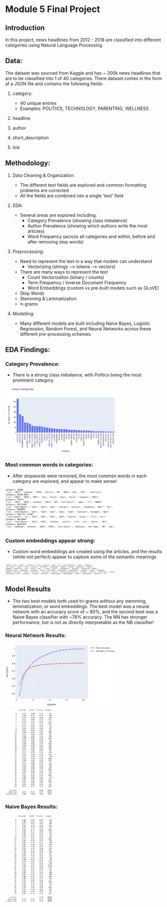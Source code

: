 # Module 5 Final Project

## Introduction
In this project, news headlines from 2012 - 2018 are classified into different categories using Natural Language Processing.

## Data:
The dataset was sourced from Kaggle and has ~ 200k news headlines that are to be classified into 1 of 40 categories.
There dataset comes in the form af a JSON file and contains the following fields:

1) category:
     - 40 unique entries
     - Examples: POLITICS, TECHNOLOGY, PARENTING, WELLNESS

2) headline
3) author
4) short_description
5) link

## Methodology:

1) Data Cleaning & Organization:
     - The different text fields are explored and common formatting problems are corrected
     - All the fields are combined into a single 'text' field

2) EDA:
     - Several areas are explored including:
          - Category Prevalence (showing class imbalance)
          - Author Prevalence (showing which authors write the most articles)
          - Word Frequency (across all categories and within, before and after removing stop words)

3) Preprocessing:
     - Need to represent the text in a way that models can understand
          - Vectorizing (strings --> tokens --> vectors)
     - There are many ways to represent the text
          - Count Vectorizaiton (binary / counts)
          - Term Frequency / Inverse Document Frequency
          - Word Embeddings (custom vs pre-built models such as GLoVE)
     - Stop Words
     - Stemming & Lemmatization
     - n-grams

4) Modelling:
     - Many different models are built including Naive Bayes, Logistic Regression, Random Forest, and Neural Networks across these different pre-processing schemes.

## EDA Findings:

### Category Prevalence:
- There is a strong class imbalance, with Politics being the most prominent category
 <img src="images/article_categories.PNG?raw=true" width="70%" height="70%">

### Most common words in categories:
- After stopwords were removed, the most common words in each category are explored, and appear to make sense!
 <img src="images/common_words_in_category.PNG?raw=true" width="70%" height="70%">

### Custom embeddings appear strong:
- Custom word embeddings are created using the articles, and the results (while not perfect) appear to capture some of the semantic meanings
 <img src="images/custom_embeddings.PNG?raw=true" width="70%" height="70%">

## Model Results
- The two best models both used tri-grams without any stemming, lemmatization, or word embeddings. The best model was a neural network with an accuracy score of ~ 80%, and the second best was a Naive Bayes classifier with ~78% accuracy. The NN has stronger performance, but is not as directly interpretable as the NB classifier!

### Neural Network Results:
 <img src="images/trigrams_nn_results.PNG?raw=true" width="70%" height="70%">
 <img src="images/nn_cr.PNG?raw=true" width="30%" height="30%">

### Naive Bayes Results:
 <img src="images/nb_cr.PNG?raw=true" width="30%" height="30%">





 



